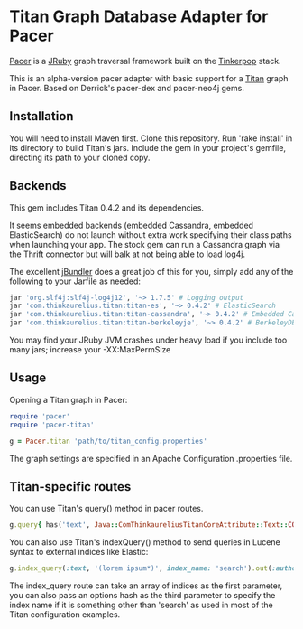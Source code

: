 # Titan Graph Database Adapter for Pacer

[Pacer](https://github.com/pangloss/pacer) is a
[JRuby](http://jruby.org) graph traversal framework built on the
[Tinkerpop](http://www.tinkerpop.com) stack.

This is an alpha-version pacer adapter with basic support for a [Titan](http://thinkaurelius.github.io/titan) graph in Pacer.
Based on Derrick's pacer-dex and pacer-neo4j gems.

## Installation

You will need to install Maven first. 
Clone this repository.
Run 'rake install' in its directory to build Titan's jars.
Include the gem in your project's gemfile, directing its path to your cloned copy.

## Backends

This gem includes Titan 0.4.2 and its dependencies.

It seems embedded backends (embedded Cassandra, embedded ElasticSearch) do not launch without extra work specifying their class paths when launching your app. The stock gem can run a Cassandra graph via the Thrift connector but will balk at not being able to load log4j.

The excellent [jBundler](https://github.com/mkristian/jbundler) does a great job of this for you, simply add any of the following to your Jarfile as needed:

```ruby
jar 'org.slf4j:slf4j-log4j12', '~> 1.7.5' # Logging output
jar 'com.thinkaurelius.titan:titan-es', '~> 0.4.2' # ElasticSearch
jar 'com.thinkaurelius.titan:titan-cassandra', '~> 0.4.2' # Embedded Cassandra
jar 'com.thinkaurelius.titan:titan-berkeleyje', '~> 0.4.2' # BerkeleyDB
```

You may find your JRuby JVM crashes under heavy load if you include too many jars; increase your -XX:MaxPermSize

## Usage

Opening a Titan graph in Pacer:

```ruby
require 'pacer'
require 'pacer-titan'

g = Pacer.titan 'path/to/titan_config.properties'
```

The graph settings are specified in an Apache Configuration .properties file.

## Titan-specific routes

You can use Titan's query() method in pacer routes.
```ruby
g.query{ has('text', Java::ComThinkaureliusTitanCoreAttribute::Text::CONTAINS, 'lorem') }.out(:author)
```

You can also use Titan's indexQuery() method to send queries in Lucene syntax to external indices like Elastic:
```ruby 
g.index_query(:text, '(lorem ipsum*)', index_name: 'search').out(:author)
```
  
The index_query route can take an array of indices as the first parameter, you can also pass an options hash as the third parameter to specify the index name if it is something other than 'search' as used in most of the Titan configuration examples.
